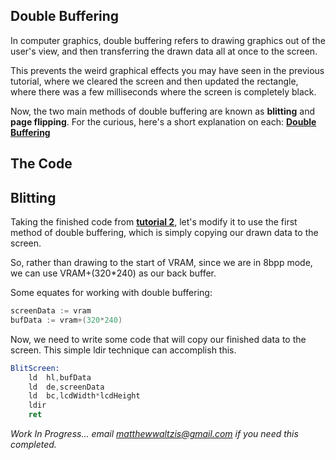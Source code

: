 ## Double Buffering

In computer graphics, double buffering refers to drawing graphics out of the user's view, and then transferring the drawn data all at once to the screen.

This prevents the weird graphical effects you may have seen in the previous tutorial, where we cleared the screen and then updated the rectangle, where there was a few milliseconds where the screen is completely black.

Now, the two main methods of double buffering are known as **blitting** and **page flipping**. For the curious, here's a short explanation on each: [**Double Buffering**](https://docs.oracle.com/javase/tutorial/extra/fullscreen/doublebuf.html)

## The Code

## Blitting

Taking the finished code from [**tutorial 2**](3-direct-key-input.md), let's modify it to use the first method of double buffering, which is simply copying our drawn data to the screen.

So, rather than drawing to the start of VRAM, since we are in 8bpp mode, we can use VRAM+(320*240) as our back buffer.

Some equates for working with double buffering:

```asm
screenData := vram
bufData := vram+(320*240)
```

Now, we need to write some code that will copy our finished data to the screen. This simple ldir technique can accomplish this.

```asm
BlitScreen:
	ld	hl,bufData
	ld	de,screenData
	ld	bc,lcdWidth*lcdHeight
	ldir
	ret
```

*Work In Progress... email matthewwaltzis@gmail.com if you need this completed.*
